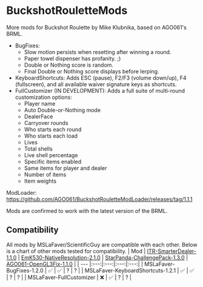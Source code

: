 # BuckshotRouletteMods
More mods for Buckshot Roulette by Mike Klubnika, based on AGO061's BRML.

* BugFixes:
  * Slow motion persists when resetting after winning a round.
  * Paper towel dispenser has profanity. ;)
  * Double or Nothing score is random.
  * Final Double or Nothing score displays before lerping.
* KeyboardShortcuts: Adds ESC (pause), F2/F3 (volume down/up), F4 (fullscreen), and all available waiver signature keys as shortcuts.
* FullCustomizer (IN DEVELOPMENT): Adds a full suite of multi-round customization options:
  * Player name
  * Auto Double-or-Nothing mode
  * DealerFace
  * Carryover rounds
  * Who starts each round
  * Who starts each load
  * Lives
  * Total shells
  * Live shell percentage
  * Specific items enabled
  * Same items for player and dealer
  * Number of items
  * Item weights

ModLoader: https://github.com/AGO061/BuckshotRouletteModLoader/releases/tag/1.1.1

Mods are confirmed to work with the latest version of the BRML.

## Compatibility
All mods by MSLaFaver/ScientificGuy are compatible with each other. Below is a chart of other mods tested for compatibility.
| Mod | [ITR-SmarterDealer-1.1.0](https://github.com/ITR13/BuckshotRouletteMods/releases/latest) | [EmK530-NativeResolution-2.1.0](https://github.com/EmK530/BRMods/tree/main/BRML/NativeResolution/Release) | [StarPanda-ChallengePack-1.3.0](https://github.com/StarPandaBeg/ChallengePack/tree/main) | [AGO061-OpenGL3Fix-1.1.0](https://github.com/AGO061/BuckshotRouletteModLoader/blob/main/mods/OpenGL3Fix.md) |
| --- |:---:|:---:|:---:|:---:|
| MSLaFaver-BugFixes-1.2.0 | ✅ | ✅ | ? | ? |
| MSLaFaver-KeyboardShortcuts-1.2.1 | ✅ | ✅ | ? | ? |
| MSLaFaver-FullCustomizer | ❌ | ✅ | ? | ? |
